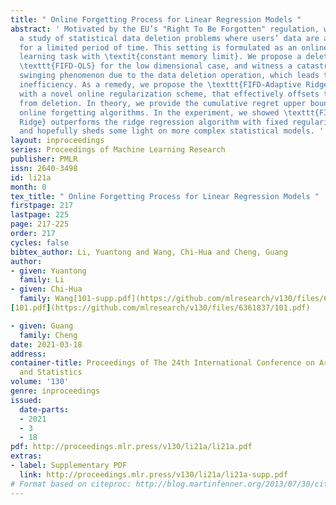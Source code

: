 ```yaml
---
title: " Online Forgetting Process for Linear Regression Models "
abstract: ' Motivated by the EU’s "Right To Be Forgotten" regulation, we initiate
  a study of statistical data deletion problems where users’ data are accessible only
  for a limited period of time. This setting is formulated as an online supervised
  learning task with \textit{constant memory limit}. We propose a deletion-aware algorithm
  \texttt{FIFD-OLS} for the low dimensional case, and witness a catastrophic rank
  swinging phenomenon due to the data deletion operation, which leads to statistical
  inefficiency. As a remedy, we propose the \texttt{FIFD-Adaptive Ridge} algorithm
  with a novel online regularization scheme, that effectively offsets the uncertainty
  from deletion. In theory, we provide the cumulative regret upper bound for both
  online forgetting algorithms. In the experiment, we showed \texttt{FIFD-Adaptive
  Ridge} outperforms the ridge regression algorithm with fixed regularization level,
  and hopefully sheds some light on more complex statistical models. '
layout: inproceedings
series: Proceedings of Machine Learning Research
publisher: PMLR
issn: 2640-3498
id: li21a
month: 0
tex_title: " Online Forgetting Process for Linear Regression Models "
firstpage: 217
lastpage: 225
page: 217-225
order: 217
cycles: false
bibtex_author: Li, Yuantong and Wang, Chi-Hua and Cheng, Guang
author:
- given: Yuantong
  family: Li
- given: Chi-Hua
  family: Wang[101-supp.pdf](https://github.com/mlresearch/v130/files/6361836/101-supp.pdf)
[101.pdf](https://github.com/mlresearch/v130/files/6361837/101.pdf)

- given: Guang
  family: Cheng
date: 2021-03-18
address:
container-title: Proceedings of The 24th International Conference on Artificial Intelligence
  and Statistics
volume: '130'
genre: inproceedings
issued:
  date-parts:
  - 2021
  - 3
  - 18
pdf: http://proceedings.mlr.press/v130/li21a/li21a.pdf
extras:
- label: Supplementary PDF
  link: http://proceedings.mlr.press/v130/li21a/li21a-supp.pdf
# Format based on citeproc: http://blog.martinfenner.org/2013/07/30/citeproc-yaml-for-bibliographies/
---
```

